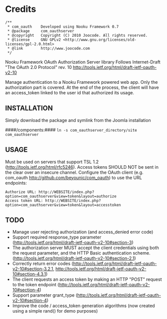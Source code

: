 Credits
========
	/**
	 * com_oauth	Developed using Nooku Framework 0.7  
	 * @package		com_oauthserver
	 * @copyright	Copyright (C) 2010 Joocode. All rights reserved.
	 * @license		GNU GPLv2 <http://www.gnu.org/licenses/old-licenses/gpl-2.0.html>
	 * @link        http://www.joocode.com
	 */

Nooku Framework OAuth Authorization Server library
Follows Internet-Draft "The OAuth 2.0 Protocol" rev. 10 http://tools.ietf.org/html/draft-ietf-oauth-v2-10

Manage authentication to a Nooku Framework powered web app. Only the authorization part is covered.
At the end of the process, the client will have an access_token linked to the user id that authorized its usage.

INSTALLATION
------------

Simply download the package and symlink from the Joomla installation

####/components:####
	`ln -s com_oauthserver_directory/site com_oauthserver`
 
USAGE
-----

Must be used on servers that support TSL 1.2 (http://tools.ietf.org/html/rfc5246). Access tokens SHOULD NOT be sent in the clear over an insecure channel.
Configure the OAuth client (e.g. com_oauth http://github.com/beyounic/com_oauth) to use the URL endpoints:

	Authorize URL: http://WEBSITE/index.php?option=com_oauthserver&view=token&layout=authorize
	Access token URL: http://WEBSITE/index.php?option=com_oauthserver&view=token&layout=accesstoken

TODO
----

- Manage user rejecting authorization (and access_denied error code)
- Support required response_type parameter (http://tools.ietf.org/html/draft-ietf-oauth-v2-10#section-3)
- The authorization server MUST accept the client credentials using both the request parameter, and the HTTP Basic authentication scheme. (http://tools.ietf.org/html/draft-ietf-oauth-v2-10#section-2.1)
- Correctly return error codes (http://tools.ietf.org/html/draft-ietf-oauth-v2-10#section-3.2.1, http://tools.ietf.org/html/draft-ietf-oauth-v2-10#section-4.3.1)
- The client requests an access token by making an HTTP "POST" request to the token endpoint (http://tools.ietf.org/html/draft-ietf-oauth-v2-10#section-4)
- Support parameter grant_type (http://tools.ietf.org/html/draft-ietf-oauth-v2-10#section-4)
- Improve the code / access_token generation algorithms (now created using a simple rand() for demo purposes)